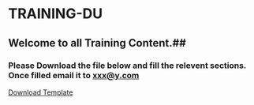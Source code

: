# TRAINING-DU
## Welcome to all Training Content.##

### Please Download the file below and fill the relevent sections. Once filled email it to xxx@y.com ###

[Download Template](https://raw.githubusercontent.com/FurqanKhan1/D/master/abc.xlsm)
